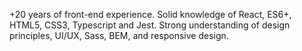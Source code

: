 +20 years of front-end experience. Solid knowledge of React, ES6+, HTML5, CSS3, Typescript and Jest. Strong understanding of design principles, UI/UX, Sass, BEM, and responsive design.
